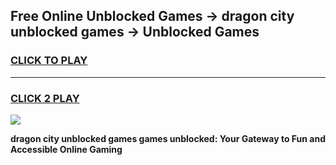 
## Free Online Unblocked Games → dragon city unblocked games → Unblocked Games
<h3>
<a href="https://premium.freeplayer.one?title=dragon_city_unblocked_games&ref=21F">CLICK TO PLAY</a></h3>
<hr>

<h3>
<a href="https://premium.freeplayer.one?title=dragon_city_unblocked_games&ref=21F">CLICK 2 PLAY</a>
  
</h3>

<a href="https://premium.freeplayer.one?title=dragon_city_unblocked_games&ref=21F/"><img src="https://clearcache.store/games.png"></a>


**dragon city unblocked games games unblocked: Your Gateway to Fun and Accessible Online Gaming**
